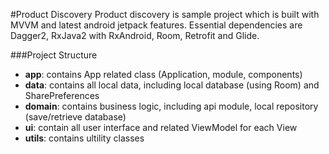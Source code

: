 #Product Discovery
Product discovery is sample project which is built with MVVM and latest android jetpack features.
Essential dependencies are Dagger2, RxJava2 with RxAndroid, Room, Retrofit and Glide.

###Project Structure
- **app**: contains App related class (Application, module, components)
- **data**: contains all local data, including local database (using Room) and SharePreferences
- **domain**: contains business logic, including api module, local repository (save/retrieve database)
- **ui**: contain all user interface and related ViewModel for each View
- **utils**: contains ultility classes
